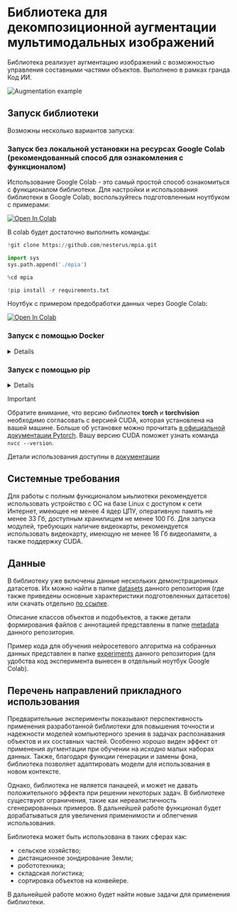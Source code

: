 # Библиотека для декомпозиционной аугментации мультимодальных изображений

Библиотека реализует аугментацию изображений с возможностью управления составными частями объектов. Выполнено в рамках гранда Код ИИ.

![Augmentation example](docs/images/mpia_aug_ru.jpg)





## Запуск библиотеки

Возможны несколько вариантов запуска:

### Запуск без локальной установки на ресурсах Google Colab (рекомендованный способ для ознакомления с функционалом)

Использование Google Colab - это самый простой способ ознакомиться с функционалом библиотеки. Для настройки и использования библиотеки в Google Colab, воспользуйтесь подготовленным ноутбуком с примерами:

[![Open In Colab](https://colab.research.google.com/assets/colab-badge.svg)](https://colab.research.google.com/drive/1SQzDHct0G3PFxmuEgeMV3EVx31xickep?usp=sharing) 

В colab будет достаточно выполнить команды:
```python
!git clone https://github.com/nesterus/mpia.git

import sys
sys.path.append('./mpia')

%cd mpia

!pip install -r requirements.txt
```


Ноутбук с примером предобработки данных через Google Colab:

[![Open In Colab](https://colab.research.google.com/assets/colab-badge.svg)](https://colab.research.google.com/drive/1nyRjj-4mzZlKkGybkQFLpsH7D6twptpV?usp=sharing)




### Запуск с помощью Docker

<details>

Перед началом работы с помощью Docker, убедитесь в доступности cudnn в Docker на вашей системе. Для этого выполните в терминале:

```bash
docker run --gpus all nvidia/cuda:12.0.1-cudnn8-runtime-ubuntu22.04 nvidia-smi
```

Если в результате вы увидите таблицу с характеристиками вашей ГПУ, то можно работать дальше. Иначе, настройте Docker по [инструкции](https://medium.com/@christoph.schranz/set-up-your-own-gpu-based-jupyterlab-e0d45fcacf43). 


Для запуска с CUDA:12 и совместимыми можно использовать готовый Docker образ:

```bash
docker pull nesterus/mpia:v1

docker run --gpus all -d -it -p 8888:8888 -v $(pwd)/data:/home/jovyan/work -e GRANT_SUDO=yes -e JUPYTER_ENABLE_LAB=yes --user root nesterus/mpia:v1

docker exec -it [container-ID] jupyter server list
```

где *[container-ID]* - это идентификатор контейнера Docker, который будет написан в терминале в результате выполнение предыдущей команды. 

После запуска в терминале появится [локальный адрес](http://localhost:8888), по которому нужно перейти в браузере и тоекн, который нужно ввести. Если порт 8888 уже занят, вы можете выбрать другой. 

В открывшемся окне будет работать Jupyter Lab. Для начала рекомендуется обновить репозиторий. Для этого откройте терминал и выполните команду `git pull`. Далее можете начать работу с ноутбука *pipeline_modes.ipynb*. Если вы не знакомы с Jupyter Lab, узнать больше можно в [официальной документации Jupyter Lab](https://docs.jupyter.org/en/latest/start/index.html). 


При использовании других версий CUDA, можно собрать Docker образ самостоятельно на основе текущего. Для этого замените источник в первой строке следующего примера Dockerfile на подходящий из данного [списка базовых образов](https://hub.docker.com/r/cschranz/gpu-jupyter/tags). 

```Dockerfile
FROM cschranz/gpu-jupyter:v1.5_cuda-12.0_ubuntu-22.04_python-only

RUN git clone https://github.com/nesterus/mpia.git
WORKDIR ./mpia

RUN pip install --no-cache-dir -r requirements.txt 
```

С инструкцией по сборке образов и их дальнейшему использованию можно ознакомиться в [официальной документации Docker](https://docs.docker.com/engine/reference/commandline/build/). 

</details>



### Запуск с помощью pip

<details>

Если на вашей системе не установлен Python, сначала выполните в терминале команды:

```bash
sudo apt update && sudo apt upgrade -y
sudo apt install python3.10 -y
sudo apt install python3-pip -y
sudo apt install python3.10-venv -y
sudo apt install cmake -y
```

Далее можно устанавливать саму библиотеку в виртуальном окружении:


```bash
git clone https://github.com/nesterus/mpia.git
cd mpia

alias python=python3
alias pip=pip3

python -m venv mpia
source mpia/bin/activate

python -m pip install -U pip
python -m pip install wheel
python -m pip install -r requirements.txt --no-cache-dir
python -m ipykernel install --user --name mpia --display-name "multipart-image-augmentation"

python -m pip install jupyterlab
```

В установленном окружении выполните команду:

```bash
jupyter lab
```

В интерфейсе Jupyter Lab можно начать работу с ноутбука *pipeline_modes.ipynb*. При работе в ноутбуке выберите kernel *multipart-image-augmentation* в выпадающем списке наверху справа. При необходимости, ознакомьтесь с [видеоинструкцией](https://code.visualstudio.com/docs/datascience/jupyter-kernel-management) по выбору kernel'а. Больше информации в [официальной документации Jupyter](https://docs.jupyter.org/en/latest/start/index.html)


</details>



> [!IMPORTANT]
> Обратите внимание, что версию библиотек **torch** и **torchvision** необходимо согласовать с версией CUDA, которая установлена на вашей машине. Больше об установке можно прочитать [в официальной документации Pytorch](https://pytorch.org/get-started/locally/). Вашу версию CUDA поможет узнать команда `nvcc --version`.



Детали использования доступны в [документации](docs/usage.md)



## Системные требования

Для работы с полным функционалом ьиьлиотеки рекомендуется использовать устройство с ОС на базе Linux с доступом к сети Интернет, имеющее не менее 4 ядер ЦПУ, оперативную память не менее 33 Гб, доступным хранилищем не менее 100 Гб. Для запуска модулей, требующих наличие видеокарты, рекомендуется использовать видеокарту, имеющую не менее 16 Гб видеопамяти, а также поддержку CUDA.



## Данные

В библиотеку уже включены данные нескольких демонстрационных датасетов. Их можно найти в папке [datasets](./datasets) данного репозитория (где также приведены основные характеристики подготовленных датасетов) или скачать отдельно [по ссылке](https://disk.yandex.ru/d/JWc_wFwpaD_1NQ).

Описание классов объектов и подобъектов, а также детали формирования файлов с аннотацией представлены в папке [metadata](./metadata) данного репозитория.

Пример кода для обучения нейросетевого алгоритма на собранных данных представлен в папке [experiments](./experiments) данного репозитория (для удобства код эксперимента вынесен в отдельный ноутбук Google Colab).


## Перечень направлений прикладного использования

Предварительные эксперименты показывают перспективность применения разработанной библиотеки для повышения точности и надежности моделей компьютерного зрения в задачах распознавания объектов и их составных частей. Особенно хорошо виден эффект от применения аугментации при обучении на исходно малых наборах данных. Также, благодаря функции генерации и замены фона, библиотека позволяет адаптировать модели для использования в новом контексте. 

Однако, библиотека не является панацеей, и может не давать положительного эффекта при решении некоторых задач. В библиотеке существуют ограничения, такие как нереалистичность сгенерированных примеров. В дальнейшей работе функционал будет дорабатываться для увеличения применимости и облегчения использования. 

Библиотека может быть использована в таких сферах как:
* сельское хозяйство;
* дистанционное зондирование Земли;
* робототехника;
* складская логистика;
* сортировка объектов на конвейере. 

В дальнейшей работе можно будет найти новые задачи для применения библиотеки. 




